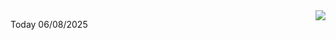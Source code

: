 <img align="right" src="https://media.giphy.com/media/M9gbBd9nbDrOTu1Mqx/giphy.gif">


Today 06/08/2025
